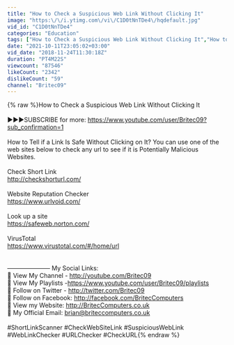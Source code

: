 ```yaml
---
title: "How to Check a Suspicious Web Link Without Clicking It"
image: "https:\/\/i.ytimg.com\/vi\/C1D0tNnTDe4\/hqdefault.jpg"
vid_id: "C1D0tNnTDe4"
categories: "Education"
tags: ["How to Check a Suspicious Web Link Without Clicking It","How to Tell if a Link Is Safe Without Clicking on It","How to test a suspicious"]
date: "2021-10-11T23:05:02+03:00"
vid_date: "2018-11-24T11:30:18Z"
duration: "PT4M22S"
viewcount: "87546"
likeCount: "2342"
dislikeCount: "59"
channel: "Britec09"
---
```

{% raw %}How to Check a Suspicious Web Link Without Clicking It<br /><br />►►►SUBSCRIBE for more: <a rel="nofollow" target="blank" href="https://www.youtube.com/user/Britec09?sub_confirmation=1">https://www.youtube.com/user/Britec09?sub_confirmation=1</a><br /><br />How to Tell if a Link Is Safe Without Clicking on It? You can use one of the web sites below to check any url to see if it is Potentially Malicious Websites. <br /><br />Check Short Link<br /><a rel="nofollow" target="blank" href="http://checkshorturl.com/">http://checkshorturl.com/</a><br /><br />Website Reputation Checker<br /><a rel="nofollow" target="blank" href="https://www.urlvoid.com/">https://www.urlvoid.com/</a><br /><br />Look up a site<br /><a rel="nofollow" target="blank" href="https://safeweb.norton.com/">https://safeweb.norton.com/</a><br /><br />VirusTotal<br /><a rel="nofollow" target="blank" href="https://www.virustotal.com/#/home/url">https://www.virustotal.com/#/home/url</a><br /><br /><br />——————— My Social Links:<br />🔵 View My Channel - <a rel="nofollow" target="blank" href="http://youtube.com/Britec09">http://youtube.com/Britec09</a><br />🔵 View My Playlists -<a rel="nofollow" target="blank" href="https://www.youtube.com/user/Britec09/playlists">https://www.youtube.com/user/Britec09/playlists</a><br />🔵 Follow on Twitter - <a rel="nofollow" target="blank" href="http://twitter.com/Britec09">http://twitter.com/Britec09</a><br />🔵 Follow on Facebook: <a rel="nofollow" target="blank" href="http://facebook.com/BritecComputers">http://facebook.com/BritecComputers</a><br />🔵 View my Website: <a rel="nofollow" target="blank" href="http://BritecComputers.co.uk">http://BritecComputers.co.uk</a><br />🔵 My Official Email: brian@briteccomputers.co.uk<br /><br />#ShortLinkScanner #CheckWebSiteLink #SuspiciousWebLink<br />#WebLinkChecker #URLChecker #CheckURL{% endraw %}
